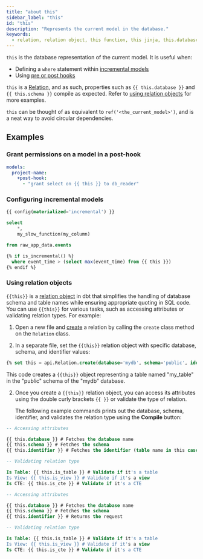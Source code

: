 ```yaml
---
title: "about this"
sidebar_label: "this"
id: "this"
description: "Represents the current model in the database."
keywords: 
  - relation, relation object, this function, this jinja, this.database, this.schema, this.identifier
---
```


`this` is the database representation of the current model. It is useful when:
- Defining a `where` statement within [incremental models](/docs/build/incremental-models)
- Using [pre or post hooks](/reference/resource-configs/pre-hook-post-hook)

`this` is a [Relation](/reference/dbt-classes#relation), and as such, properties such as `{{ this.database }}` and `{{ this.schema }}` compile as expected. Refer to [using relation objects](#using-relation-objects) for more examples. 

`this` can be thought of as equivalent to `ref('<the_current_model>')`, and is a neat way to avoid circular dependencies.

## Examples

<Snippet path="hooks-to-grants" />

<VersionBlock lastVersion="1.1">

### Grant permissions on a model in a post-hook

<File name='dbt_project.yml'>

```yaml
models:
  project-name:
    +post-hook:
      - "grant select on {{ this }} to db_reader"
```

</File>

</VersionBlock>


### Configuring incremental models

<File name='models/stg_events.sql'>

```sql
{{ config(materialized='incremental') }}

select
    *,
    my_slow_function(my_column)

from raw_app_data.events

{% if is_incremental() %}
  where event_time > (select max(event_time) from {{ this }})
{% endif %}
```

</File>


### Using relation objects

`{{this}}` is a [relation object](/reference/dbt-classes#relation_) in dbt that simplifies the handling of database schema and table names while ensuring appropriate quoting in SQL code. You can use `{{this}}` for various tasks, such as accessing attributes or validating relation types. For example:

1. Open a new file and [create](/reference/dbt-classes#using-relations) a relation by calling the `create` class method on the `Relation` class.
   
2. In a separate file, set the  `{{this}}` relation object with specific database, schema, and identifier values:

  <File name='relation_usage.sql'>

   ```sql
   {% set this = api.Relation.create(database='mydb', schema='public', identifier='my_table') %}
   ```
  </File>

  This code creates a `{{this}}` object representing a table named "my_table" in the "public" schema of the "mydb" database. 

2. Once you create a  `{{this}}` relation object, you can access its attributes using the double curly brackets `{{ }}` or validate the type of relation. 
   
   The following example commands prints out the database, schema, identifier, and validates the relation type using the **Compile** button:

   <VersionBlock firstVersion="1.6">

  <File name='relation_usage.sql'>

  ```sql
  -- Accessing attributes

  {{ this.database }} # Fetches the database name
  {{ this.schema }} # Fetches the schema
  {{ this.identifier }} # Fetches the identifier (table name in this case)

  -- Validating relation type
  
  Is Table: {{ this.is_table }} # Validate if it's a table
  Is View: {{ this.is_view }} # Validate if it's a view
  Is CTE: {{ this.is_cte }} # Validate if it's a CTE
  ```
  </File>

   </VersionBlock>

   <VersionBlock lastVersion="1.5">

  <File name='relation_usage.sql'>

  ```sql
  -- Accessing attributes

  {{ this.database }} # Fetches the database name
  {{ this.schema }} # Fetches the schema
  {{ this.identifier }} # Returns the request

  -- Validating relation type
  
  Is Table: {{ this.is_table }} # Validate if it's a table
  Is View: {{ this.is_view }} # Validate if it's a view
  Is CTE: {{ this.is_cte }} # Validate if it's a CTE
  ```
  </File>

   </VersionBlock>

